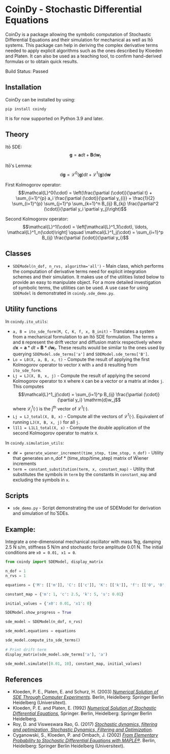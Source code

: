 # CoinDy - Stochastic Differential Equations

CoinDy is a package allowing the symbolic computation of Stochastic Differential Equations and their simulation for mechanical as well as Itō systems.
This package can help in deriving the complex derivative terms needed to apply explicit algorithms such as the ones described by Kloeden and Platen. It can also be used as a teaching tool, to confirm hand-derived formulas or to obtain quick results.

Build Status: Passed

## Installation

CoinDy can be installed by using:

    pip install coindy

It is for now supported on Python 3.9 and later.

## Theory
Itō SDE:
$$\mathbf{g} = \mathbf{a}dt + \mathbf{B}\mathrm{d}\mathbf{w}_t$$

Itō's Lemma:
$$\mathrm{d}\mathbf{g} = \mathcal{L}^0(\mathbf{g})\mathrm{d}t  + \mathcal{L}^1(\mathbf{g}) \mathrm{d}\mathbf{w}$$

First Kolmogorov operator:
$$\mathcal{L}^0(\cdot) = \left(\frac{\partial (\cdot)}{\partial t} + \sum_{i=1}^{p} a_i \frac{\partial (\cdot)}{\partial y_{i}} + \frac{1}{2} \sum_{i=1}^{p} \sum_{j=1}^p \sum_{k=1}^n B_{ij} B_{kj} \frac{\partial^2 (\cdot)}{\partial y_i \partial y_j}\right)$$

Second Kolmogorov operator:
$$\mathcal{L}^1(\cdot) = \left[\mathcal{L}^1_1(\cdot), \ldots, \mathcal{L}^1_n(\cdot)\right] \qquad \mathcal{L}^1_j(\cdot) = \sum_{i=1}^p  B_{ij} \frac{\partial (\cdot)}{\partial y_i}$$

## Classes

- `SDEModel(n_dof, n_rvs, algorithm='all')` - Main class, which performs the computation of derivative terms need for explicit integration schemes and their simulation. It makes use of the utilities listed below to provide an easy to manipulate object. For a more detailed investigation of symbolic terms, the utilities can be used. A use case for using `SDEModel` is demonstrated in `coindy.sde_demo.py`.

## Utility functions

In `coindy.ito_utils`:
- `a, B = ito_sde_form(M, C, K, f, x, B_init)` - Translates a system from a mechanical formulation to an Itō SDE formulation. The terms `a` and `B` represent the drift vector and diffusion matrix respectively where $d\mathbf{x} = \mathbf{a}*dt + \mathbf{B} * d\mathbf{w}_t$. These results would be similar to the ones used by querying `SDEModel.sde_terms['a']` and `SDEModel.sde_terms['B']`.
- `Lo = L0(X, a, B, x, t)` - Compute the result of applying the first Kolmogorov operator to vector `X` with `a` and `B` resulting from `ito_sde_form`.
- `Lj = LJ(X, B, x, j)` - Compute the result of applying the second Kolmogorov operator to `X` where `X` can be a vector or a matrix at index `j`. This computes $$\mathcal{L}^1_j(\cdot) = \sum_{i=1}^p B_{ij} \frac{\partial (\cdot)}{\partial y_i} \mathrm{d}w_j$$ where $\mathcal{L}^1_j(\cdot)$ is the j<sup>th</sup> vector of $\mathcal{L}^1(\cdot)$.
- `Lj = LJ_total(X, B, x)` - Compute all the vectors of $\mathcal{L}^1(\cdot)$. Equivalent of running `LJ(X, B, x, j)` for all `j`.
- `l1l1 = L1L1_total(X, x)` - Compute the double application of the second Kolmogorov operator to matrix `X`.

In `coindy.simulation_utils`:
- `dW = generate_wiener_increment(time_step, time_stop, n_dof)` - Utility that generates an n_dof * (time_stop/time_step) matrix of Wiener increments
- `term = constant_substitution(term, x, constant_map)` - Utility that substitutes the symbols in `term` by the constants in `constant_map` and excluding the symbols in `x`.

## Scripts

- `sde_demo.py` - Script demonstrating the use of SDEModel for derivation and simulation of Itо̄ SDEs.

## Example:
Integrate a one-dimensional mechanical oscillator with mass 1kg, damping 2.5 N s/m, stiffness 5 N/m
and stochastic force amplitude 0.01 N. The initial conditions are ``x0 = 0.01, x1 = 0``.

```python
from coindy import SDEModel, display_matrix

n_dof = 1
n_rvs = 1

equations = {'M': [['m']], 'C': [['c']], 'K': [['k']], 'f': [['0', '0', 's']]}

constant_map = {'m': 1, 'c': 2.5, 'k': 5, 's': 0.01}

initial_values = {'x0': 0.01, 'x1': 0}

SDEModel.show_progress = True

sde_model = SDEModel(n_dof, n_rvs)

sde_model.equations = equations

sde_model.compute_ito_sde_terms()
    
# Print drift term
display_matrix(sde_model.sde_terms['a'], 'a')

sde_model.simulate([0.01, 10], constant_map, initial_values)
```

## References
 - Kloeden, P. E., Platen, E. and Schurz, H. (2003) [*Numerical Solution of SDE Through Computer Experiments*](https://doi.org/10.1007/978-3-642-57913-4). Berlin, Heidelberg: Springer Berlin Heidelberg (Universitext).
 - Kloeden, P. E. and Platen, E. (1992) [*Numerical Solution of Stochastic Differential Equations*](https://doi.org/10.1007/978-3-662-12616-5), Springer. Berlin, Heidelberg: Springer Berlin Heidelberg.
 - Roy, D. and Visweswara Rao, G. (2017) [*Stochastic dynamics, filtering and optimization, Stochastic Dynamics, Filtering and Optimization*](https://doi.org/10.1017/9781316863107).
 - Cyganowski, S., Kloeden, P. and Ombach, J. (2002) [*From Elementary Probability to Stochastic Differential Equations with MAPLE®*](https://doi.org/10.1007/978-3-642-56144-3). Berlin, Heidelberg: Springer Berlin Heidelberg (Universitext).
